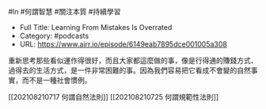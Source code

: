#ln #何謂智慧 #關注本質 #持續學習

- Full Title: Learning From Mistakes Is Overrated
- Category: #podcasts
- URL: https://www.airr.io/episode/6149eab7895dce001005a308

重新思考那些看似運作得很好，而且大家都這麼做的事，像是行得通的賺錢方式、過得去的生活方式，是一件非常困難的事。因為我們容易把它看成不會變的自然事實，而不是一種社會慣例。

[[202108210717 何謂自然法則]]
[[202108210725 何謂規範性法則]]